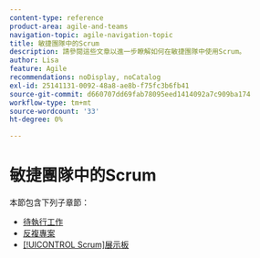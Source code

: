 ```yaml
---
content-type: reference
product-area: agile-and-teams
navigation-topic: agile-navigation-topic
title: 敏捷團隊中的Scrum
description: 請參閱這些文章以進一步瞭解如何在敏捷團隊中使用Scrum。
author: Lisa
feature: Agile
recommendations: noDisplay, noCatalog
exl-id: 25141131-0092-48a8-ae8b-f75fc3b6fb41
source-git-commit: d660707dd69fab78095eed1414092a7c909ba174
workflow-type: tm+mt
source-wordcount: '33'
ht-degree: 0%

---
```


# 敏捷團隊中的Scrum

本節包含下列子章節：

* [待執行工作](../../agile/use-scrum-in-an-agile-team/burndown/burndown.md)
* [反複專案](../../agile/use-scrum-in-an-agile-team/iterations/iterations.md)
* [[!UICONTROL Scrum]展示板](../../agile/use-scrum-in-an-agile-team/scrum-board/scrum-board.md)
